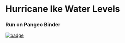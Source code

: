 # Hurricane Ike Water Levels

### Run on Pangeo Binder
[![badge](https://img.shields.io/static/v1.svg?logo=Jupyter&label=Pangeo+Binder&message=AWS+us-west-2&color=orange)](https://aws-uswest2-binder.pangeo.io/v2/gh/rsignell-usgs/hurricane-ike-water-levels.git/zarr-hdf5?urlpath=git-pull?repo=https://github.com/rsignell-usgs/hurricane-ike-water-levels)


